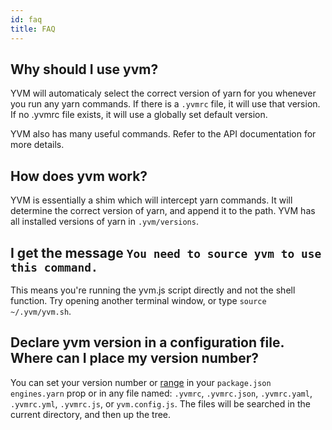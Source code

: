 ```yaml
---
id: faq
title: FAQ
---
```


## Why should I use yvm?
YVM will automaticaly select the correct version of yarn for you whenever you run any yarn commands. If there is a `.yvmrc` file, it will use that version. If no .yvmrc file exists, it will use a globally set default version. 

YVM also has many useful commands. Refer to the API documentation for more details.


## How does yvm work?
YVM is essentially a shim which will intercept yarn commands. It will determine the correct version of yarn, and append it to the path.
YVM has all installed versions of yarn in `.yvm/versions`.


## I get the message `You need to source yvm to use this command.`
This means you're running the yvm.js script directly and not the shell function.
Try opening another terminal window, or type `source ~/.yvm/yvm.sh`.


## Declare yvm version in a configuration file. Where can I place my version number?
You can set your version number or [range](https://semver.org/) in your `package.json` `engines.yarn` prop or in any file named: `.yvmrc`, `.yvmrc.json`, `.yvmrc.yaml`, `.yvmrc.yml`, `.yvmrc.js`, or `yvm.config.js`.
The files will be searched in the current directory, and then up the tree.
